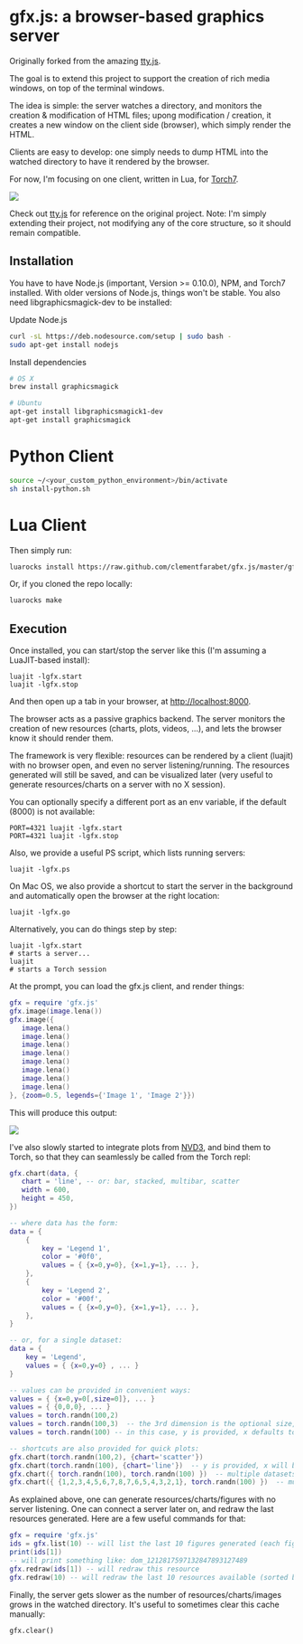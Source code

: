 # gfx.js: a browser-based graphics server

Originally forked from the amazing [tty.js](https://github.com/chjj/tty.js/).

The goal is to extend this project to support the creation of rich media windows,
on top of the terminal windows.

The idea is simple: the server watches a directory, and monitors the creation &
modification of HTML files; upong modification / creation, it creates a new window
on the client side (browser), which simply render the HTML. 

Clients are easy to develop: one simply needs to dump HTML into the watched
directory to have it rendered by the browser.

For now, I'm focusing on one client, written in Lua, for 
[Torch7](https://github.com/andresy/torch).

![](https://raw.github.com/clementfarabet/gfx.js/master/img/torchclient2.png)

Check out [tty.js](https://github.com/chjj/tty.js/) for reference on the
original project. Note: I'm simply extending their project, not modifying
any of the core structure, so it should remain compatible.

## Installation

You have to have Node.js (important, Version >= 0.10.0), NPM, and Torch7
installed. With older versions of Node.js, things won't be stable. You also
need libgraphicsmagick-dev to be installed:

Update Node.js
```sh
curl -sL https://deb.nodesource.com/setup | sudo bash -
sudo apt-get install nodejs
```

Install dependencies
```sh
# OS X
brew install graphicsmagick

# Ubuntu
apt-get install libgraphicsmagick1-dev
apt-get install graphicsmagick
```

# Python Client
```sh
source ~/<your_custom_python_environment>/bin/activate
sh install-python.sh
```

# Lua Client
Then simply run:

```sh
luarocks install https://raw.github.com/clementfarabet/gfx.js/master/gfx.js-scm-0.rockspec
```

Or, if you cloned the repo locally:

```sh
luarocks make
```

## Execution

Once installed, you can start/stop the server like this (I'm assuming a LuaJIT-based install):

```
luajit -lgfx.start
luajit -lgfx.stop
```

And then open up a tab in your browser, at [http://localhost:8000](http://localhost:8000).

The browser acts as a passive graphics backend. The server monitors the creation of new
resources (charts, plots, videos, ...), and lets the browser know it should render them.

The framework is very flexible: resources can be rendered by a client (luajit) with no
browser open, and even no server listening/running. The resources generated will still
be saved, and can be visualized later (very useful to generate resources/charts on
a server with no X session).

You can optionally specify a different port as an env variable, if the default (8000)
is not available:

```
PORT=4321 luajit -lgfx.start
PORT=4321 luajit -lgfx.stop
```

Also, we provide a useful PS script, which lists running servers:

```
luajit -lgfx.ps
```

On Mac OS, we also provide a shortcut to start the server in the background and automatically
open the browser at the right location:

```
luajit -lgfx.go
```

Alternatively, you can do things step by step:

```
luajit -lgfx.start
# starts a server...
luajit
# starts a Torch session
```

At the prompt, you can load the gfx.js client, and render things:

```lua
gfx = require 'gfx.js'
gfx.image(image.lena())
gfx.image({
   image.lena()
   image.lena()
   image.lena()
   image.lena()
   image.lena()
   image.lena()
   image.lena()
   image.lena()
}, {zoom=0.5, legends={'Image 1', 'Image 2'}})
```

This will produce this output:

![](https://raw.github.com/clementfarabet/gfx.js/master/img/torchclient.png)

I've also slowly started to integrate plots from [NVD3](http://nvd3.org/), and bind
them to Torch, so that they can seamlessly be called from the Torch repl:

```lua
gfx.chart(data, {
   chart = 'line', -- or: bar, stacked, multibar, scatter
   width = 600,
   height = 450,
})

-- where data has the form:
data = {
    {
        key = 'Legend 1',
        color = '#0f0',
        values = { {x=0,y=0}, {x=1,y=1}, ... },
    },
    {
        key = 'Legend 2',
        color = '#00f',
        values = { {x=0,y=0}, {x=1,y=1}, ... },
    },
}

-- or, for a single dataset:
data = {
    key = 'Legend',
    values = { {x=0,y=0} , ... }
}

-- values can be provided in convenient ways:
values = { {x=0,y=0[,size=0]}, ... }
values = { {0,0,0}, ... }
values = torch.randn(100,2)
values = torch.randn(100,3)  -- the 3rd dimension is the optional size, only used by certain charts
values = torch.randn(100) -- in this case, y is provided, x defaults to range(0,N-1)

-- shortcuts are also provided for quick plots:
gfx.chart(torch.randn(100,2), {chart='scatter'})
gfx.chart(torch.randn(100), {chart='line'})  -- y is provided, x will be a range(1,N)
gfx.chart({ torch.randn(100), torch.randn(100) })  -- multiple datasets
gfx.chart({ {1,2,3,4,5,6,7,8,7,6,5,4,3,2,1}, torch.randn(100) })  -- multiple datasets, table format
```

As explained above, one can generate resources/charts/figures with no server listening.
One can connect a server later on, and redraw the last resources generated. Here are a few
useful commands for that:

```lua
gfx = require 'gfx.js'
ids = gfx.list(10) -- will list the last 10 figures generated (each figure has a unique ID)
print(ids[1])
-- will print something like: dom_1212817597132847893127489
gfx.redraw(ids[1]) -- will redraw this resource
gfx.redraw(10) -- will redraw the last 10 resources available (sorted by descending time)
```

Finally, the server gets slower as the number of resources/charts/images grows in the 
watched directory. It's useful to sometimes clear this cache manually:
```
gfx.clear()
```
